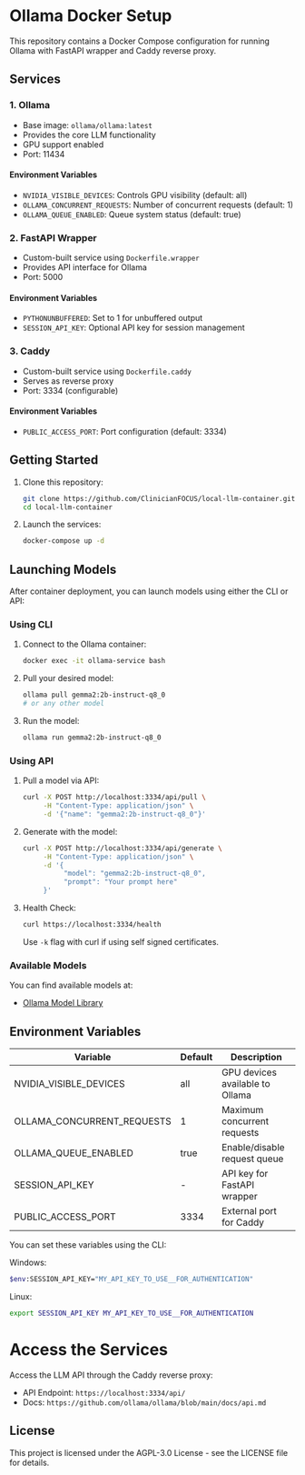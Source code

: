 # Ollama Docker Setup

This repository contains a Docker Compose configuration for running Ollama with FastAPI wrapper and Caddy reverse proxy.

## Services

### 1. Ollama

- Base image: `ollama/ollama:latest`
- Provides the core LLM functionality
- GPU support enabled
- Port: 11434

#### Environment Variables

- `NVIDIA_VISIBLE_DEVICES`: Controls GPU visibility (default: all)
- `OLLAMA_CONCURRENT_REQUESTS`: Number of concurrent requests (default: 1)
- `OLLAMA_QUEUE_ENABLED`: Queue system status (default: true)

### 2. FastAPI Wrapper

- Custom-built service using `Dockerfile.wrapper`
- Provides API interface for Ollama
- Port: 5000

#### Environment Variables

- `PYTHONUNBUFFERED`: Set to 1 for unbuffered output
- `SESSION_API_KEY`: Optional API key for session management

### 3. Caddy

- Custom-built service using `Dockerfile.caddy`
- Serves as reverse proxy
- Port: 3334 (configurable)

#### Environment Variables

- `PUBLIC_ACCESS_PORT`: Port configuration (default: 3334)

## Getting Started

1. Clone this repository:

     ```bash
     git clone https://github.com/ClinicianFOCUS/local-llm-container.git
     cd local-llm-container
     ```

2. Launch the services:

     ```bash
     docker-compose up -d
     ```

## Launching Models

After container deployment, you can launch models using either the CLI or API:

### Using CLI

1. Connect to the Ollama container:

     ```bash
     docker exec -it ollama-service bash
     ```

2. Pull your desired model:

     ```bash
     ollama pull gemma2:2b-instruct-q8_0
     # or any other model
     ```

3. Run the model:

     ```bash
     ollama run gemma2:2b-instruct-q8_0
     ```

### Using API

1. Pull a model via API:

     ```bash
     curl -X POST http://localhost:3334/api/pull \
          -H "Content-Type: application/json" \
          -d '{"name": "gemma2:2b-instruct-q8_0"}'
     ```

2. Generate with the model:

     ```bash
     curl -X POST http://localhost:3334/api/generate \
          -H "Content-Type: application/json" \
          -d '{
               "model": "gemma2:2b-instruct-q8_0",
               "prompt": "Your prompt here"
          }'
     ```

3. Health Check:

     ```bash
     curl https://localhost:3334/health
     ```

     Use `-k` flag with curl if using self signed certificates.

### Available Models

You can find available models at:

- [Ollama Model Library](https://ollama.ai/library)

## Environment Variables

| Variable                   | Default | Description                     |
| -------------------------- | ------- | ------------------------------- |
| NVIDIA_VISIBLE_DEVICES     | all     | GPU devices available to Ollama |
| OLLAMA_CONCURRENT_REQUESTS | 1       | Maximum concurrent requests     |
| OLLAMA_QUEUE_ENABLED       | true    | Enable/disable request queue    |
| SESSION_API_KEY            | -       | API key for FastAPI wrapper     |
| PUBLIC_ACCESS_PORT         | 3334    | External port for Caddy         |

You can set these variables using the CLI:

Windows:

```bash
$env:SESSION_API_KEY="MY_API_KEY_TO_USE__FOR_AUTHENTICATION"
```

Linux:

```bash
export SESSION_API_KEY MY_API_KEY_TO_USE__FOR_AUTHENTICATION
```

# Access the Services

Access the LLM API through the Caddy reverse proxy:

- API Endpoint: `https://localhost:3334/api/`
- Docs: `https://github.com/ollama/ollama/blob/main/docs/api.md`

## License

This project is licensed under the AGPL-3.0 License - see the LICENSE file for details.
